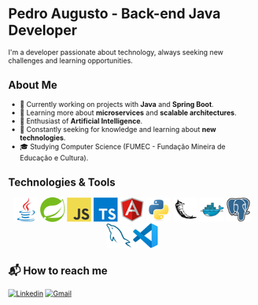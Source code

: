 # Pedro Augusto - Back-end Java Developer

I'm a developer passionate about technology, always seeking new challenges and learning opportunities.

## About Me

- 🔭 Currently working on projects with **Java** and **Spring Boot**.
- 🌱 Learning more about **microservices** and **scalable architectures**.
- 🤖 Enthusiast of **Artificial Intelligence**.
- 📘 Constantly seeking for knowledge and learning about **new technologies**.
- 🎓 Studying Computer Science (FUMEC - Fundação Mineira de Educação e Cultura).

## Technologies & Tools

<div align="center">

  <img height="50" src="https://raw.githubusercontent.com/devicons/devicon/master/icons/java/java-original.svg" alt="Java" />
  <img height="50" src="https://raw.githubusercontent.com/devicons/devicon/master/icons/spring/spring-original.svg" alt="Spring" />
  <img height="50" src="https://raw.githubusercontent.com/devicons/devicon/master/icons/javascript/javascript-original.svg" alt="JavaScript" />
  <img height="50" src="https://raw.githubusercontent.com/devicons/devicon/master/icons/typescript/typescript-original.svg" alt="TypeScript" />
  <img height="50" src="https://raw.githubusercontent.com/devicons/devicon/master/icons/angularjs/angularjs-original.svg" alt="Angular" />
  <img height="50" src="https://raw.githubusercontent.com/devicons/devicon/master/icons/python/python-original.svg" alt="Python" />
  <img height="50" src="https://raw.githubusercontent.com/devicons/devicon/master/icons/flask/flask-original.svg" alt="Flask" />
  <img height="50" src="https://raw.githubusercontent.com/devicons/devicon/master/icons/docker/docker-original.svg" alt="Docker" />
  <img height="50" src="https://raw.githubusercontent.com/devicons/devicon/master/icons/postgresql/postgresql-original.svg" alt="PostgreSQL" />
  <img height="50" src="https://raw.githubusercontent.com/devicons/devicon/master/icons/mysql/mysql-original.svg" alt="MySQL" />
  <img height="50" src="https://raw.githubusercontent.com/devicons/devicon/master/icons/vscode/vscode-original.svg" alt="VSCode" />

</div>

## 📬 How to reach me

[![Linkedin](https://img.shields.io/badge/-Linkedin-0A66C2?style=for-the-badge&logo=linkedin&link=https://www.linkedin.com/in/pedro-aires4)](https://www.linkedin.com/in/pedro-aires4)
[![Gmail](https://img.shields.io/badge/pedroaugustogoncalvesribeiro@-white?style=for-the-badge&logo=Gmail&logoColor=red&link=mailto:pedroaugustogoncalvesribeiro@gmail.com)](mailto:pedroaugustogoncalvesribeiro@gmail.com)
  


<!---
Airesp4/Airesp4 is a ✨ special ✨ repository because its `README.md` (this file) appears on your GitHub profile.
You can click the Preview link to take a look at your changes.
--->
